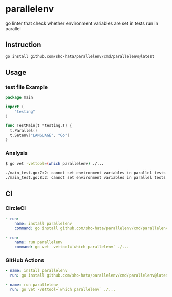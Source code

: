 # parallelenv

go linter that check whether environment variables are set in tests run in parallel

## Instruction

```sh
go install github.com/sho-hata/parallelenv/cmd/parallelenv@latest
```

## Usage

### test file Example
```go
package main

import (
	"testing"
)

func TestMain(t *testing.T) {
  t.Parallel()
  t.Setenv("LANGUAGE", "Go")
}

```

### Analysis
```sh
$ go vet -vettool=(which parallelenv) ./...

./main_test.go:7:2: cannot set environment variables in parallel tests
./main_test.go:8:2: cannot set environment variables in parallel tests
```

## CI
### CircleCI

```yaml
- run:
    name: install parallelenv
    command: go install github.com/sho-hata/parallelenv/cmd/parallelenv@latest

- run:
    name: run parallelenv
    command: go vet -vettool=`which parallelenv` ./...
```

### GitHub Actions

```yaml
- name: install parallelenv
  run: go install github.com/sho-hata/parallelenv/cmd/parallelenv@latest

- name: run parallelenv
  run: go vet -vettool=`which parallelenv` ./...
```
